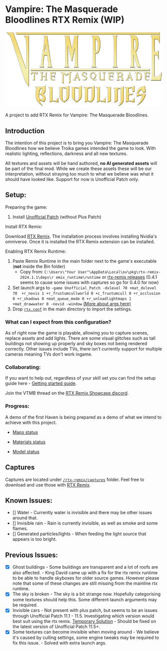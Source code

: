 # Vampire: The Masquerade Bloodlines RTX Remix (WIP)

![VTMB Logo](vtmb-logo.png "VTMB Logo")

A project to add RTX Remix for Vampire: The Masquerade Bloodlines.

## Introduction

The intention of this project is to bring you Vampire: The Masquerade Bloodlines how we believe Troika games intended the game to look. With realistic lighting, reflections, darkness and all new textures.

All textures and assets will be hand authored, **no AI generated assets** will be part of the final mod. While we create these assets these will be our interpretation, without straying too much to what we believe was what it should have looked like. Support for now is Unofficial Patch only.

## Setup:

Preparing the game:

1. Install [Unofficial Patch](https://www.moddb.com/mods/vtmb-unofficial-patch/downloads) (without Plus Patch)

Install RTX Remix:

Download [RTX Remix](https://www.nvidia.com/en-gb/geforce/rtx-remix/).
The installation process involves installing Nvidia's omniverse. Once it is installed the RTX Remix extension can be installed.

Enabling RTX Remix Runtime:

1. Paste Remix Runtime in the main folder next to the game's executable (**not** inside the Bin folder)
   - Copy from: `C:\Users\"Your User"\AppData\Local\ov\pkg\rtx-remix-2024.1.1\deps\r emix_runtime\runtime` or [rtx-remix releases](https://github.com/NVIDIAGameWorks/rtx-remix/releases) (0.4.1 seems to cause some issues with captures so go for 0.4.0 for now)
2. Set launch args to `-game Unofficial_Patch -dxlevel 70 +mat_dxlevel 70  +r_novis 1 +r_frustumcullworld 0 +c_frustumcull 0 +r_occlusion 0 +r_shadows 0 +mat_queue_mode 0 +r_unloadlightmaps 1 +mat_drawwater 0 -novid -window` [(More about args here)](https://github.com/CattoSalad/VTMB-RTX-Remix/wiki/Launch-Args)
3. Drop [`rtx.conf`](https://raw.githubusercontent.com/CattoSalad/VTMB-RTX-Remix/main/rtx.conf) in the main directory to import the settings.

### What can I expect from this configuration?

As of right now the game is playable, allowing you to capture scenes, replace assets and add lights. There are some visual glitches such as tall buildings not showing up properly and sky boxes not being rendered correctly. Other issues include TVs, there isn't currently support for multiple cameras meaning TVs don't work ingame.

### Collaborating:

If you want to help out, regardless of your skill set you can find the setup guide here - [Getting started guide](https://github.com/CattoSalad/VTMB-RTX-Remix/wiki/Getting-Started#contributing).

Join the VTMB thread on the [RTX Remix Showcase discord](https://discord.gg/rtxremix).

### Progress:

A demo of the first Haven is being prepared as a demo of what we intend to achieve with this project.

- [Maps status](https://docs.google.com/spreadsheets/d/1YT8pDlQ9t2QfCrWI-bpDiXkVMTRCeSeuKXfKRx9q8Vc/edit?usp=drive_link)

- [Materials status](https://docs.google.com/spreadsheets/d/1m0PmmWQZsil5DT6Q3EL437tDnqPiFBxCXPbf6PHIpB0/edit?usp=drive_link)

- [Model status](https://docs.google.com/spreadsheets/d/1PgCTIqSVg_mVAJs04IKayr8BnIdhFkiBNqFP85U95C8/edit?usp=drive_link)

## Captures

Captures are located under [`/rtx-remix/captures`](https://github.com/CattoSalad/VTMB-RTX-Remix/tree/main/rtx-remix/captures) folder. Feel free to download and use those with [RTX Remix](https://www.nvidia.com/en-gb/geforce/rtx-remix/https://www.nvidia.com/en-gb/geforce/rtx-remix/).

## Known Issues:
- [] Water - Currently water is invisible and there may be other issues around that.
- [] Invisible rain - Rain is currently invisible, as well as smoke and some flames.
- [] Generated particles/lights - When feeding the light source that appears is too bright.

## Previous Issues:
- [x] Ghost buildings - Some buildings are transparent and a lot of roofs are also affected. - King David came up with a fix for the rtx remix runtime to be able to handle skyboxes for older source games. However please note that some of these changes are still missing from the mainline rtx runtime. 
- [x] The sky is broken - The sky is a bit strange now. Hopefully categorising some textures should help this. Some different launch arguments may be required.
- [x] Invisible cars - Not present with plus patch, but seems to be an issues through Unofficial Patch 11.1 - 11.5. Investigating which version would best suit using the rtx remix. [Temporary Solution](https://github.com/CattoSalad/VTMB-RTX-Remix/issues/1) - Should be fixed on the latest version of Unofficial Patch 11.5+.
- [x] Some textures can become invisible when moving around - We believe it's caused by culling settings, some engine tweaks may be required to fix this issue. - Solved with extra launch args.

